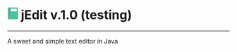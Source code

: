 
# <img src="icon.png" width="24"/> jEdit v.1.0 (testing)
<hr/>
A sweet and simple text editor in Java
